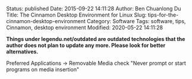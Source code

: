 Status: published
Date: 2015-09-22 14:11:28
Author: Ben Chuanlong Du
Title: The Cinnamon Desktop Environment for Linux
Slug: tips-for-the-cinnamon-desktop-environment
Category: Software
Tags: software, tips, Cinnamon, desktop environment
Modified: 2020-05-22 14:11:28

**Things under legendu.net/outdated are outdated technologies that the author does not plan to update any more. Please look for better alternatives.**

Preferred Applications -> Removable Media
check "Never prompt or start programs on media insertion"
